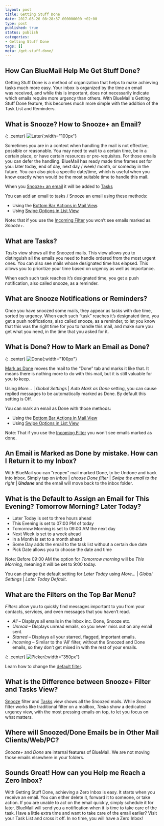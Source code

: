 ```yaml
---
layout: post
title: Getting Stuff Done
date: 2017-03-20 08:28:37.000000000 +02:00
type: post
published: true
status: publish
categories:
- Getting Stuff Done
tags: []
meta: /get-stuff-done/
---
```


## How Can BlueMail Help Me Get Stuff Done?

Getting Stuff Done is a method of organization that helps to make achieving tasks much more easy. Your inbox is organized by the time an email was received, and while this is important, does not necessarily indicate which emails require more urgency than others. With BlueMail's Getting Stuff Done feature, this becomes much more simple with the addition of the Task List and Reminders.

## What is Snooze? How to Snooze+ an Email?

{: .center}
![Later](/assets/ic_action_later-.png){:width="100px"}

Sometimes you are in a context when handling the mail is not effective, possible or reasonable. You may need to wait to a certain time, be in a certain place, or have certain resources or pre-requisites. For those emails you can defer the handling. BlueMail has ready made time frames set for you: later today, end of day, next day / week/ month, or someday in the future. You can also pick a specific date/time, which is useful when you know exactly when would be the most suitable time to handle this mail.

When you [Snooze+ an email](/mark-an-email-as-later/) it will be added to [Tasks](/what-are-tasks-type-mail/)

You can add an email to tasks / Snooze an email using these methods:

* Using the [Bottom Bar Actions in Mail View](/bottom-bar-options-type-mail/).
* Using [Swipe Options in List View](/swipe-menu-options-type-mail/)

Note: that if you use the [Incoming Filter](/top-bar-left-triangle-menu/) you won’t see emails marked as *Snooze+*.

## What are Tasks?

*Tasks* view shows all the Snoozed mails. This view allows you to distinguish all the emails you need to handle ordered from the most urgent ones. You can also see mails whose designated time has elapsed. This allows you to prioritize your time based on urgency as well as importance.

When each such task reaches it’s designated time, you get a push notification, also called snooze, as a reminder.

## What are Snooze Notifications or Reminders?

Once you have snoozed some mails, they appear as tasks with due time, sorted by urgency. When each such “task” reaches it’s designated time, you get a push notifications, also called snooze, as a reminder, to let you know that this was the right time for you to handle this mail, and make sure you get what you need, in the time that you asked for it.

## What is Done? How to Mark an Email as Done?

{: .center}
![Done](/assets/ic_action_done.png){:width="100px"}

[Mark as Done](/mark-an-email-as-done/) moves the mail to the “Done” tab and marks it like that. It means there is nothing more to do with this mail, but it is still valuable for you to keep.

Using *More...* \| *Global Settings* \| *Auto Mark as Done* setting, you can cause replied messages to be automatically marked as Done. By default this setting is Off.

You can mark an email as Done with those methods:

* Using the [Bottom Bar Actions in Mail View](/bottom-bar-options-type-mail/)
* Using [Swipe Options in List View](/swipe-menu-options-type-mail/)

Note: That if you use the [Incoming Filter](/top-bar-left-triangle-menu/) you won’t see emails marked as done.

## An Email is Marked as Done by mistake. How can I Return it to my Inbox?

With BlueMail you can “reopen” mail marked Done, to be Undone and back into inbox. Simply tap on *Inbox* \| *choose Done filter* \| *Swipe the email to the right* \| ***Undone*** and the email will move back to the inbox folder.

## What is the Default to Assign an Email for This Evening? Tomorrow Morning? Later Today?

* Later Today is set to three hours ahead
* This Evening is set to 07:00 PM of today
* Tomorrow Morning is set to 09:00 AM the next day
* Next Week is set to a week ahead
* In a Month is set to a month ahead
* Some Day adds the email to the task list without a certain due date
* Pick Date allows you to choose the date and time

Note: Before 09:00 AM the option for *Tomorrow morning* will be *This Morning*, meaning it will be set to 9:00 today.

You can change the default setting for *Later Today* using *More...* \| *Global Settings* \| *Later Today Default*.

## What are the Filters on the Top Bar Menu?

*Filters* allow you to quickly find messages important to you from your contacts, services, and even messages that you haven’t read.

* *All* – Displays all emails in the Inbox inc. Done, Snooze etc.
* *Unread* – Displays unread emails, so you never miss out on any email sent.
* *Starred* – Displays all your starred, flagged, important emails.
* *Incoming* – Similar to the ‘All’ filter, without the Snoozed and Done emails, so they don’t get mixed in with the rest of your emails.

{: .center}
![Picker](/assets/BlueMail_PressKit_Picker-1-1.png){:width="350px"}

Learn how to change the [default filter](/how-do-i-change-the-default-filter/).

## What is the Difference between Snooze+ Filter and Tasks View?

[Snooze](/mark-as-later/) filter and [Tasks](/what-are-tasks-type-mail/) view shows all the Snoozed mails. While *Snooze* filter works like traditional filter on a mailbox, *Tasks* show a dedicated urgency view, with the most pressing emails on top, to let you focus on what matters.

## Where will Snoozed/Done Emails be in Other Mail Clients/Web/PC?

*Snooze+* and *Done* are internal features of BlueMail. We are not moving those emails elsewhere in your folders.

## Sounds Great! How can you Help me Reach a Zero Inbox?

With Getting Stuff Done, achieving a Zero Inbox is easy. It starts when you receive an email. You can either delete it, forward it to someone, or take action. If you are unable to act on the email quickly, simply schedule it for later. BlueMail will send you a notification when it is time to take care of the task. Have a little extra time and want to take care of the email earlier? Visit your Task List and cross it off. In no time, you will have a Zero Inbox!